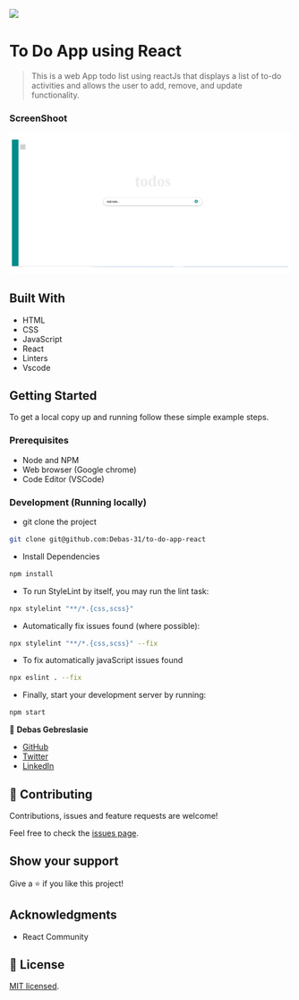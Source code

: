 ![](https://img.shields.io/badge/Microverse-blueviolet)

# To Do App using React

> This is a web App todo list using reactJs that displays a list of to-do activities and allows the user to add, remove, and update functionality.



### ScreenShoot
![screenshot](./image/ScreenShotTodoList.png)


## Built With

- HTML
- CSS 
- JavaScript 
- React
- Linters
- Vscode


## Getting Started

To get a local copy up and running follow these simple example steps.

### Prerequisites

- Node and NPM
- Web browser (Google chrome)
- Code Editor (VSCode)

### Development (Running locally)

- git clone the project

```bash 
git clone git@github.com:Debas-31/to-do-app-react
```

- Install Dependencies

```bash
npm install
```

- To run StyleLint by itself, you may run the lint task:

```bash
npx stylelint "**/*.{css,scss}"
```

- Automatically fix issues found (where possible):

```bash
npx stylelint "**/*.{css,scss}" --fix
```
- To fix automatically javaScript issues found
```bash
npx eslint . --fix
```
- Finally, start your development server by running:

```bash
npm start
```

👤 **Debas Gebreslasie**

- [GitHub](https://github.com/Debas-31)
- [Twitter](https://twitter.com/DEBSH76956492)
- [LinkedIn](https://www.linkedin.com/in/debas-gebrengus)

## 🤝 Contributing

Contributions, issues and feature requests are welcome!

Feel free to check the [issues page](https://github.com/Debas-31/to-do-app-react/issues).

## Show your support

Give a ⭐️ if you like this project!

## Acknowledgments

- React Community 

## 📝 License

[MIT licensed](https://github.com/Debas-31/to-do-app-react/blob/dev/MIT.md).